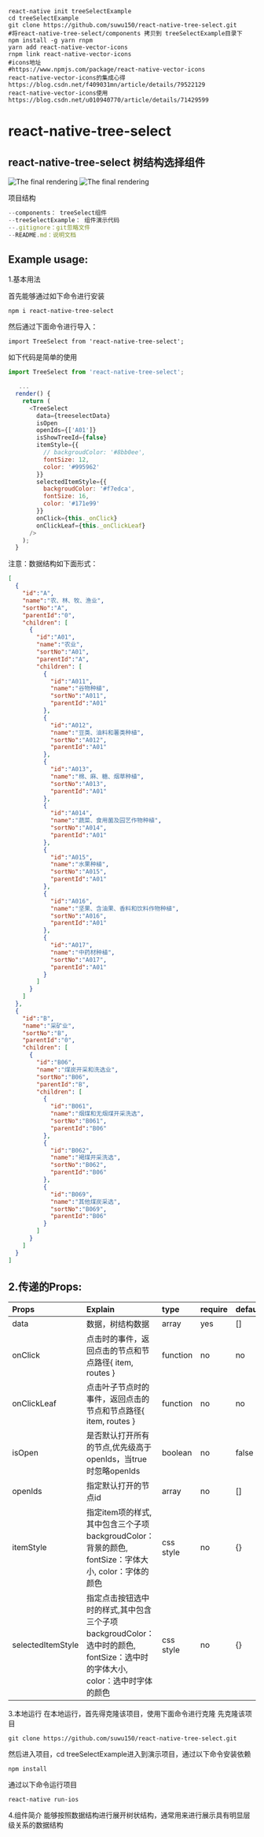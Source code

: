 ```
react-native init treeSelectExample
cd treeSelectExample
git clone https://github.com/suwu150/react-native-tree-select.git
#将react-native-tree-select/components 拷贝到 treeSelectExample目录下
npm install -g yarn rnpm
yarn add react-native-vector-icons
rnpm link react-native-vector-icons
#icons地址
#https://www.npmjs.com/package/react-native-vector-icons
react-native-vector-icons的集成心得
https://blog.csdn.net/f409031mn/article/details/79522129
react-native-vector-icons使用
https://blog.csdn.net/u010940770/article/details/71429599
```
# react-native-tree-select
react-native-tree-select
树结构选择组件
----
![The final rendering](https://github.com/suwu150/react-native-tree-select/blob/master/react-native-tree-select.gif?raw=true)
![The final rendering](https://github.com/suwu150/react-native-tree-select/blob/master/tree-select-style.gif?raw=true)

项目结构
```js
--components： treeSelect组件
--treeSelectExample： 组件演示代码
--.gitignore：git忽略文件
--README.md：说明文档
```
Example usage: 
--------------------------------------- 
1.基本用法    
 
 首先能够通过如下命令进行安装  

```$xslt
npm i react-native-tree-select
``` 
然后通过下面命令进行导入：
```$xslt
import TreeSelect from 'react-native-tree-select';
```
如下代码是简单的使用

```javascript
import TreeSelect from 'react-native-tree-select';

   ...
  render() {
    return (
      <TreeSelect
        data={treeselectData}
        isOpen
        openIds={['A01']}
        isShowTreeId={false}
        itemStyle={{
          // backgroudColor: '#8bb0ee',
          fontSize: 12,
          color: '#995962'
        }}
        selectedItemStyle={{
          backgroudColor: '#f7edca',
          fontSize: 16,
          color: '#171e99'
        }}
        onClick={this._onClick}
        onClickLeaf={this._onClickLeaf}
      />
    );
  }
```
注意：数据结构如下面形式：
```json
[
  {
    "id":"A",
    "name":"农、林、牧、渔业",
    "sortNo":"A",
    "parentId":"0",
    "children": [
      {
        "id":"A01",
        "name":"农业",
        "sortNo":"A01",
        "parentId":"A",
        "children": [
          {
            "id":"A011",
            "name":"谷物种植",
            "sortNo":"A011",
            "parentId":"A01"
          },
          {
            "id":"A012",
            "name":"豆类、油料和薯类种植",
            "sortNo":"A012",
            "parentId":"A01"
          },
          {
            "id":"A013",
            "name":"棉、麻、糖、烟草种植",
            "sortNo":"A013",
            "parentId":"A01"
          },
          {
            "id":"A014",
            "name":"蔬菜、食用菌及园艺作物种植",
            "sortNo":"A014",
            "parentId":"A01"
          },
          {
            "id":"A015",
            "name":"水果种植",
            "sortNo":"A015",
            "parentId":"A01"
          },
          {
            "id":"A016",
            "name":"坚果、含油果、香料和饮料作物种植",
            "sortNo":"A016",
            "parentId":"A01"
          },
          {
            "id":"A017",
            "name":"中药材种植",
            "sortNo":"A017",
            "parentId":"A01"
          }
        ]
      }
    ]
  },
  {
    "id":"B",
    "name":"采矿业",
    "sortNo":"B",
    "parentId":"0",
    "children": [
      {
        "id":"B06",
        "name":"煤炭开采和洗选业",
        "sortNo":"B06",
        "parentId":"B",
        "children": [
          {
            "id":"B061",
            "name":"烟煤和无烟煤开采洗选",
            "sortNo":"B061",
            "parentId":"B06"
          },
          {
            "id":"B062",
            "name":"褐煤开采洗选",
            "sortNo":"B062",
            "parentId":"B06"
          },
          {
            "id":"B069",
            "name":"其他煤炭采选",
            "sortNo":"B069",
            "parentId":"B06"
          }
        ]
      }
    ]
  }
]

```
2.传递的Props:   
---------------------------------------

|Props|Explain|type|require|default|          
|:-------|:--------|:--------|:-------|:----------|
|data|数据，树结构数据|array|yes|[]|    
|onClick|点击时的事件，返回点击的节点和节点路径{ item, routes }|function|no|no|    
|onClickLeaf|点击叶子节点时的事件，返回点击的节点和节点路径{ item, routes }|function|no|no|
|isOpen|是否默认打开所有的节点,优先级高于openIds，当true时忽略openIds|boolean|no|false|
|openIds|指定默认打开的节点id|array|no|[]|
|itemStyle|指定item项的样式,其中包含三个子项backgroudColor：背景的颜色, fontSize：字体大小, color：字体的颜色|css style|no|{}|
|selectedItemStyle|指定点击按钮选中时的样式,其中包含三个子项backgroudColor：选中时的颜色, fontSize：选中时的字体大小, color：选中时字体的颜色|css style|no|{}|

3.本地运行
在本地运行，首先得克隆该项目，使用下面命令进行克隆
  先克隆该项目
  ```
  git clone https://github.com/suwu150/react-native-tree-select.git
  ```
  然后进入项目，cd treeSelectExample进入到演示项目，通过以下命令安装依赖
  ```
  npm install
  ```
  通过以下命令运行项目
  ```
  react-native run-ios
  ```
4.组件简介
能够按照数据结构进行展开树状结构，通常用来进行展示具有明显层级关系的数据结构
